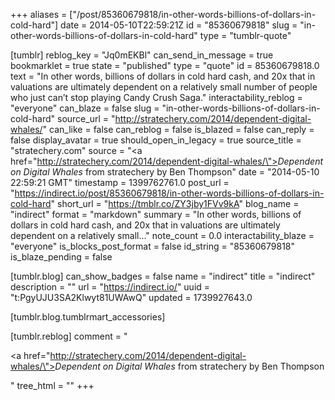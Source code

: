 +++
aliases = ["/post/85360679818/in-other-words-billions-of-dollars-in-cold-hard"]
date = 2014-05-10T22:59:21Z
id = "85360679818"
slug = "in-other-words-billions-of-dollars-in-cold-hard"
type = "tumblr-quote"

[tumblr]
reblog_key = "Jq0mEKBl"
can_send_in_message = true
bookmarklet = true
state = "published"
type = "quote"
id = 85360679818.0
text = "In other words, billions of dollars in cold hard cash, and 20x that in valuations are ultimately dependent on a relatively small number of people who just can’t stop playing Candy Crush Saga."
interactability_reblog = "everyone"
can_blaze = false
slug = "in-other-words-billions-of-dollars-in-cold-hard"
source_url = "http://stratechery.com/2014/dependent-digital-whales/"
can_like = false
can_reblog = false
is_blazed = false
can_reply = false
display_avatar = true
should_open_in_legacy = true
source_title = "stratechery.com"
source = "<a href=\"http://stratechery.com/2014/dependent-digital-whales/\"><i>Dependent on Digital Whales</i> from stratechery by Ben Thompson</a>"
date = "2014-05-10 22:59:21 GMT"
timestamp = 1399762761.0
post_url = "https://indirect.io/post/85360679818/in-other-words-billions-of-dollars-in-cold-hard"
short_url = "https://tmblr.co/ZY3jby1FVv9kA"
blog_name = "indirect"
format = "markdown"
summary = "In other words, billions of dollars in cold hard cash, and 20x that in valuations are ultimately dependent on a relatively small..."
note_count = 0.0
interactability_blaze = "everyone"
is_blocks_post_format = false
id_string = "85360679818"
is_blaze_pending = false

[tumblr.blog]
can_show_badges = false
name = "indirect"
title = "indirect"
description = ""
url = "https://indirect.io/"
uuid = "t:PgyUJU3SA2Klwyt81UWAwQ"
updated = 1739927643.0

[tumblr.blog.tumblrmart_accessories]

[tumblr.reblog]
comment = "<p><a href=\"http://stratechery.com/2014/dependent-digital-whales/\"><i>Dependent on Digital Whales</i> from stratechery by Ben Thompson</a></p>"
tree_html = ""
+++
